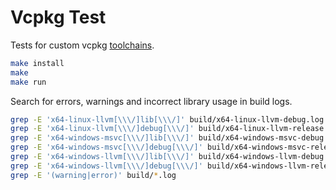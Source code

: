 # Vcpkg Test
Tests for custom vcpkg [toolchains](https://github.com/qis/toolchains).

```sh
make install
make
make run
```

Search for errors, warnings and incorrect library usage in build logs.

```sh
grep -E 'x64-linux-llvm[\\\/]lib[\\\/]' build/x64-linux-llvm-debug.log
grep -E 'x64-linux-llvm[\\\/]debug[\\\/]' build/x64-linux-llvm-release.log
grep -E 'x64-windows-msvc[\\\/]lib[\\\/]' build/x64-windows-msvc-debug.log
grep -E 'x64-windows-msvc[\\\/]debug[\\\/]' build/x64-windows-msvc-release.log
grep -E 'x64-windows-llvm[\\\/]lib[\\\/]' build/x64-windows-llvm-debug.log
grep -E 'x64-windows-llvm[\\\/]debug[\\\/]' build/x64-windows-llvm-release.log
grep -E '(warning|error)' build/*.log
```
